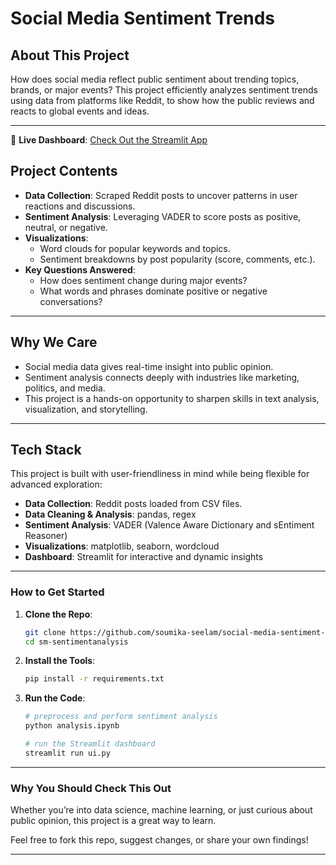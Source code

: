 # **Social Media Sentiment Trends**

## **About This Project**
How does social media reflect public sentiment about trending topics, brands, or major events? This project efficiently analyzes sentiment trends using data from platforms like Reddit, to show how the public reviews and reacts to global events and ideas. 

---

🚀 **Live Dashboard**: [Check Out the Streamlit App](https://sm-sentimentanalysis.streamlit.app)

## **Project Contents**
- **Data Collection**: Scraped Reddit posts to uncover patterns in user reactions and discussions.
- **Sentiment Analysis**: Leveraging VADER to score posts as positive, neutral, or negative.
- **Visualizations**:
  - Word clouds for popular keywords and topics.
  - Sentiment breakdowns by post popularity (score, comments, etc.).
- **Key Questions Answered**:
  - How does sentiment change during major events?
  - What words and phrases dominate positive or negative conversations?

---

## **Why We Care**
- Social media data gives real-time insight into public opinion.
- Sentiment analysis connects deeply with industries like marketing, politics, and media.
- This project is a hands-on opportunity to sharpen skills in text analysis, visualization, and storytelling.

---

## **Tech Stack**
This project is built with user-friendliness in mind while being flexible for advanced exploration:
- **Data Collection**: Reddit posts loaded from CSV files.
- **Data Cleaning & Analysis**: pandas, regex
- **Sentiment Analysis**: VADER (Valence Aware Dictionary and sEntiment Reasoner)
- **Visualizations**: matplotlib, seaborn, wordcloud
- **Dashboard**: Streamlit for interactive and dynamic insights

---

### **How to Get Started**
1. **Clone the Repo**:
   ```bash
   git clone https://github.com/soumika-seelam/social-media-sentiment-trends.git
   cd sm-sentimentanalysis
   ```
2. **Install the Tools**:
   ```bash
   pip install -r requirements.txt
   ```
3. **Run the Code**:
   ```bash
   # preprocess and perform sentiment analysis
   python analysis.ipynb

   # run the Streamlit dashboard
   streamlit run ui.py
   ```

---

### **Why You Should Check This Out**
Whether you’re into data science, machine learning, or just curious about public opinion, this project is a great way to learn.

Feel free to fork this repo, suggest changes, or share your own findings!

---
